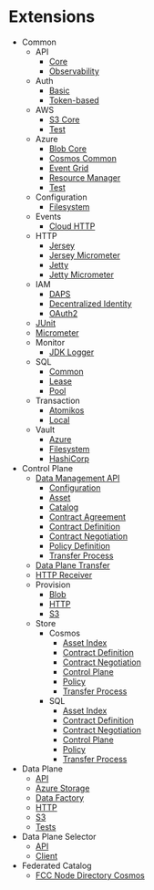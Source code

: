 # Extensions

- Common
    - API
      - [Core](common/api/api-core/)
      - [Observability](common/api/api-observability/)
    - Auth
      - [Basic](common/auth/auth-basic/)
      - [Token-based](common/auth/auth-tokenbased/)
    - AWS
      - [S3 Core](common/aws/aws-s3-core/)
      - [Test](common/aws/aws-s3-test/)
    - Azure
      - [Blob Core](common/azure/blob-core/)
      - [Cosmos Common](common/azure/cosmos-common/)
      - [Event Grid](common/azure/azure-eventgrid/)
      - [Resource Manager](common/azure/azure-resource-manager/)
      - [Test](common/azure/azure-test/)
    - Configuration
      - [Filesystem](common/configuration/filesystem-configuration/)
    - Events
      - [Cloud HTTP](common/events/cloudevents-http/)
    - HTTP
      - [Jersey](common/http/jersey-core/)
      - [Jersey Micrometer](common/http/jersey-micrometer/)
      - [Jetty](common/http/jetty-core/)
      - [Jetty Micrometer](common/http/jetty-micrometer/)
    - IAM
      - [DAPS](common/iam/oauth2/daps/)
      - [Decentralized Identity](common/iam/decentralized-identity/)
      - [OAuth2](common/iam/oauth2/oauth2-core/)
    - [JUnit](common/junit/)
    - [Micrometer](common/micrometer/micrometer-core/)
    - Monitor
      - [JDK Logger](common/monitor/jdk-logger-monitor/)
    - SQL
      - [Common](common/sql/common-sql/)
      - [Lease](common/sql/lease-sql/)
      - [Pool](common/sql/pool/)
    - Transaction
      - [Atomikos](common/transaction/transaction-atomikos/)
      - [Local](common/transaction/transaction-local/)
    - Vault
      - [Azure](common/vault/azure-vault/)
      - [Filesystem](common/vault/filesystem-vault/)
      - [HashiCorp](common/vault/hashicorp-vault/)
- Control Plane
  - [Data Management API](control-plane/api/data-management/)
    - [Configuration](control-plane/api/data-management/api-configuration/)
    - [Asset](control-plane/api/data-management/asset-api/)
    - [Catalog](control-plane/api/data-management/catalog-api/)
    - [Contract Agreement](control-plane/api/data-management/contractagreement-api/)
    - [Contract Definition](control-plane/api/data-management/contractdefinition-api/)
    - [Contract Negotiation](control-plane/api/data-management/contractnegotiation-api/)
    - [Policy Definition](control-plane/api/data-management/policydefinition-api/)
    - [Transfer Process](control-plane/api/data-management/transferprocess-api/)
  - [Data Plane Transfer](control-plane/data-plane-transfer/)
  - [HTTP Receiver](control-plane/http-receiver/)
  - Provision
    - [Blob](control-plane/provision/blob-provision/)
    - [HTTP](control-plane/provision/http-provisioner/)
    - [S3](control-plane/provision/s3-provision/)
  - Store
    - Cosmos
      - [Asset Index](control-plane/store/cosmos/assetindex-cosmos/)
      - [Contract Definition](control-plane/store/cosmos/contract-definition-store-cosmos/)
      - [Contract Negotiation](control-plane/store/cosmos/contract-negotiation-store-cosmos/)
      - [Control Plane](control-plane/store/cosmos/control-plane-cosmos/)
      - [Policy](control-plane/store/cosmos/policy-store-cosmos/)
      - [Transfer Process](control-plane/store/cosmos/transfer-process-store-cosmos/)
    - SQL
        - [Asset Index](control-plane/store/sql/asset-index-sql/)
        - [Contract Definition](control-plane/store/sql/contract-definition-store-sql/)
        - [Contract Negotiation](control-plane/store/sql/contract-negotiation-store-sql/)
        - [Control Plane](control-plane/store/sql/control-plane-sql/)
        - [Policy](control-plane/store/sql/policy-store-sql/)
        - [Transfer Process](control-plane/store/sql/transfer-process-store-sql/)
- Data Plane
  - [API](data-plane/data-plane-api/)
  - [Azure Storage](data-plane/data-plane-azure-storage/)
  - [Data Factory](data-plane/data-plane-azure-data-factory/)
  - [HTTP](data-plane/data-plane-http/)
  - [S3](data-plane/data-plane-aws-s3/)
  - [Tests](data-plane/integration-tests/)
- Data Plane Selector
  - [API](data-plane-selector/data-plane-selector-api/)
  - [Client](data-plane-selector/data-plane-selector-client/)
- Federated Catalog
  - [FCC Node Directory Cosmos](federated-catalog/store/fcc-node-directory-cosmos/)